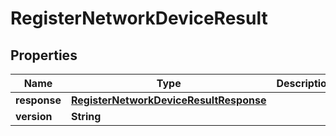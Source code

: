 
# RegisterNetworkDeviceResult

## Properties
Name | Type | Description | Notes
------------ | ------------- | ------------- | -------------
**response** | [**RegisterNetworkDeviceResultResponse**](RegisterNetworkDeviceResultResponse.md) |  |  [optional]
**version** | **String** |  |  [optional]



